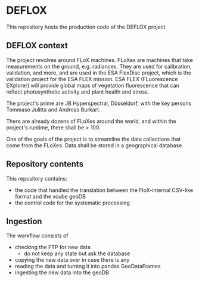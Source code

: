 # DEFLOX

This repository hosts the production code of the DEFLOX project.

## DEFLOX context

The project revolves around FLoX machines. FLoXes are machines that take measurements on the ground, e.g. radiances.
They are used for calibration, validation, and more, and are used in the ESA FlexDisc project, which is the validation project for the ESA FLEX mission.
ESA FLEX (FLuorescence EXplorer) will provide global maps of vegetation fluorescence that can reflect photosynthetic activity and plant health and stress.

The project's prime are JB Hyperspectral, Düsseldorf, with the key persons Tommaso Julitta and Andreas Burkart.

There are already dozens of FLoXes around the world, and within the project's runtime, there shall be > 100.

One of the goals of the project is to streamline the data collections that come from the FLoXes. Data shall be stored in a geographical database.

## Repository contents

This repository contains:
- the code that handled the translation between the FloX-internal CSV-like format and the xcube geoDB
- the control code for the systematic processing

## Ingestion

The workflow consists of
- checking the FTP for new data
  - do not keep any state but ask the database
- copying the new data over in case there is any
- reading the data and turning it into pandas GeoDataFrames
- ingesting the new data into the geoDB
